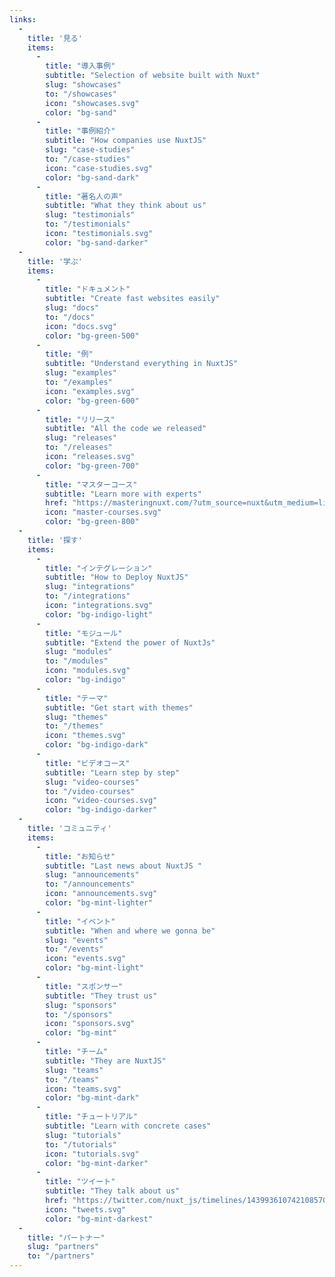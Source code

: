 ```yaml
---
links:
  -
    title: '見る'
    items:
      -
        title: "導入事例"
        subtitle: "Selection of website built with Nuxt"
        slug: "showcases"
        to: "/showcases"
        icon: "showcases.svg"
        color: "bg-sand"
      -
        title: "事例紹介"
        subtitle: "How companies use NuxtJS"
        slug: "case-studies"
        to: "/case-studies"
        icon: "case-studies.svg"
        color: "bg-sand-dark"
      -
        title: "著名人の声"
        subtitle: "What they think about us"
        slug: "testimonials"
        to: "/testimonials"
        icon: "testimonials.svg"
        color: "bg-sand-darker"
  -
    title: '学ぶ'
    items:
      -
        title: "ドキュメント"
        subtitle: "Create fast websites easily"
        slug: "docs"
        to: "/docs"
        icon: "docs.svg"
        color: "bg-green-500"
      -
        title: "例"
        subtitle: "Understand everything in NuxtJS"
        slug: "examples"
        to: "/examples"
        icon: "examples.svg"
        color: "bg-green-600"
      -
        title: "リリース"
        subtitle: "All the code we released"
        slug: "releases"
        to: "/releases"
        icon: "releases.svg"
        color: "bg-green-700"
      -
        title: "マスターコース"
        subtitle: "Learn more with experts"
        href: "https://masteringnuxt.com/?utm_source=nuxt&utm_medium=link&utm_campaign=nsite"
        icon: "master-courses.svg"
        color: "bg-green-800"
  -
    title: '探す'
    items:
      -
        title: "インテグレーション"
        subtitle: "How to Deploy NuxtJS"
        slug: "integrations"
        to: "/integrations"
        icon: "integrations.svg"
        color: "bg-indigo-light"
      -
        title: "モジュール"
        subtitle: "Extend the power of NuxtJs"
        slug: "modules"
        to: "/modules"
        icon: "modules.svg"
        color: "bg-indigo"
      -
        title: "テーマ"
        subtitle: "Get start with themes"
        slug: "themes"
        to: "/themes"
        icon: "themes.svg"
        color: "bg-indigo-dark"
      -
        title: "ビデオコース"
        subtitle: "Learn step by step"
        slug: "video-courses"
        to: "/video-courses"
        icon: "video-courses.svg"
        color: "bg-indigo-darker"
  -
    title: 'コミュニティ'
    items:
      -
        title: "お知らせ"
        subtitle: "Last news about NuxtJS "
        slug: "announcements"
        to: "/announcements"
        icon: "announcements.svg"
        color: "bg-mint-lighter"
      -
        title: "イベント"
        subtitle: "When and where we gonna be"
        slug: "events"
        to: "/events"
        icon: "events.svg"
        color: "bg-mint-light"
      -
        title: "スポンサー"
        subtitle: "They trust us"
        slug: "sponsors"
        to: "/sponsors"
        icon: "sponsors.svg"
        color: "bg-mint"
      -
        title: "チーム"
        subtitle: "They are NuxtJS"
        slug: "teams"
        to: "/teams"
        icon: "teams.svg"
        color: "bg-mint-dark"
      -
        title: "チュートリアル"
        subtitle: "Learn with concrete cases"
        slug: "tutorials"
        to: "/tutorials"
        icon: "tutorials.svg"
        color: "bg-mint-darker"
      -
        title: "ツイート"
        subtitle: "They talk about us"
        href: "https://twitter.com/nuxt_js/timelines/1439936107421085704"
        icon: "tweets.svg"
        color: "bg-mint-darkest"
  -
    title: "パートナー"
    slug: "partners"
    to: "/partners"
---
```

